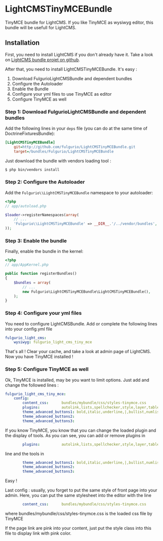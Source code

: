 LightCMSTinyMCEBundle
=====================

TinyMCE bundle for LightCMS. If you like TinyMCE as wysiwyg editor, this bundle will be usefull for LightCMS.


Installation
------------

First, you need to install LightCMS if you don't already have it. Take a look on [LightCMS bundle projet on github](https://github.com/fulgurio/LightCMSBundle).

After that, you need to install LightCMSTinyMCEBundle. It's easy :

1. Download FulgurioLightCMSBundle and dependent bundles
2. Configure the Autoloader
3. Enable the Bundle
4. Configure your yml files to use TinyMCE as editor
5. Configure TinyMCE as well

### Step 1: Download FulgurioLightCMSBundle and dependent bundles

Add the following lines in your `deps` file (you can do at the same time of DoctrineFixturesBundle):

``` ini
[LightCMSTinyMCEBundle]
    git=http://github.com/fulgurio/LightCMSTinyMCEBundle.git
    target=/bundles/Fulgurio/LightCMSTinyMCEBundle
```

Just download the bundle with vendors loading tool :

``` bash
$ php bin/vendors install
```

### Step 2: Configure the Autoloader

Add the `Fulgurio\\LightCMSTinyMCEBundle` namespace to your autoloader:

``` php
<?php
// app/autoload.php

$loader->registerNamespaces(array(
    // ...
    'Fulgurio\\LightCMSTinyMCEBundle' => __DIR__.'/../vendor/bundles',
));
```

### Step 3: Enable the bundle

Finally, enable the bundle in the kernel:

``` php
<?php
// app/AppKernel.php

public function registerBundles()
{
    $bundles = array(
        // ...
        new Fulgurio\LightCMSTinyMCEBundle\LightCMSTinyMCEBundle(),
    );
}
```

### Step 4: Configure your yml files

You need to configure LightCMSBundle. Add or complete the following lines into your config.yml file
```yaml
fulgurio_light_cms:
    wysiwyg: fulgurio_light_cms_tiny_mce
```

That's all ! Clear your cache, and take a look at admin page of LightCMS. Now you have TinyMCE installed !


### Step 5: Configure TinyMCE as well
Ok, TinyMCE is installed, may be you want to limit options. Just add and change the followed lines :

```yaml
fulgurio_light_cms_tiny_mce:
    config:
        content_css:      bundles/mybundle/css/styles-tinymce.css
        plugins:          autolink,lists,spellchecker,style,layer,table,advhr,advimage,advlink,emotions,iespell,inlinepopups,media,contextmenu,paste,directionality,noneditable,visualchars,nonbreaking,xhtmlxtras,template
        theme_advanced_buttons1: bold,italic,underline,|,bullist,numlist,|,link,unlink,|,image,code,|,formatselect
        theme_advanced_buttons2: 
        theme_advanced_buttons3: 
```

If you know TinyMCE, you know that you can change the loaded plugin and the display of tools.
As you can see, you can add or remove plugins in 
```yaml
        plugins:          autolink,lists,spellchecker,style,layer,table,advhr,advimage,advlink,emotions,iespell,inlinepopups,media,contextmenu,paste,directionality,noneditable,visualchars,nonbreaking,xhtmlxtras,template
```
line and the tools in 
```yaml
        theme_advanced_buttons1: bold,italic,underline,|,bullist,numlist,|,link,unlink,|,image,code,|,formatselect
        theme_advanced_buttons2: 
        theme_advanced_buttons3: 
```

Easy !

Last config : usually, you forget to put the same style of front page into your admin. Here, you can put the same stylesheet into the editor with the line
```yaml
        content_css:      bundles/mybundle/css/styles-tinymce.css
```
where bundles/mybundle/css/styles-tinymce.css is the loaded css file by TinyMCE

If the page link are pink into your content, just put the style class into this file to display link with pink color.
